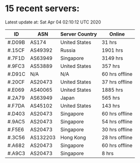 # 15 recent servers:

Latest update at: Sat Apr 04 02:10:12 UTC 2020

| ID | ASN | Server Country | Online |
| -- | --- | -------------- | ------ |
| #.D09B | AS174 | United States | 31 hrs |
| #.15CF | AS49392 | Russia | 1901 hrs |
| #.7F1D | AS63949 | Singapore | 3149 hrs |
| #.9FC3 | AS53889 | United States | 357 hrs |
| #.D91C | N/A | N/A | 60 hrs offline |
| #.20CF | AS20473 | United States | 37 hrs offline |
| #.E069 | AS40065 | United States | 1885 hrs |
| #.2A79 | AS63949 | Japan | 565 hrs |
| #.F7DA | AS45102 | United States | 143 hrs |
| #.D403 | AS20473 | Singapore | 60 hrs offline |
| #.9AC5 | AS20473 | Singapore | 54 hrs offline |
| #.F5E6 | AS20473 | Singapore | 30 hrs offline |
| #.3C56 | AS132203 | Hong Kong | 28 hrs offline |
| #.A682 | AS20473 | Singapore | 60 hrs offline |
| #.A9C3 | AS20473 | Singapore | 8 hrs |

